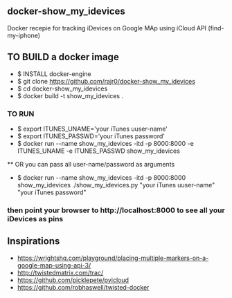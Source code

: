 ## docker-show_my_idevices
Docker recepie for tracking iDevices on Google MAp using iCloud API (find-my-iphone)

## TO BUILD a docker image
- $ INSTALL docker-engine
- $ git clone https://github.com/rajr0/docker-show_my_idevices
- $ cd docker-show_my_idevices
- $ docker build -t show_my_idevices .

### TO RUN
- $ export ITUNES_UNAME='your iTunes uuser-name'
- $ export ITUNES_PASSWD='your iTunes password'
- $ docker run --name show_my_idevices -itd  -p 8000:8000 -e ITUNES_UNAME -e ITUNES_PASSWD show_my_idevices

** OR you can pass all user-name/password as arguments
- $ docker run --name show_my_idevices -itd  -p 8000:8000 show_my_idevices ./show_my_idevices.py "your iTunes uuser-name" "your iTunes password"

### then point your browser to http://localhost:8000 to see all your iDevices as pins

## Inspirations
- https://wrightshq.com/playground/placing-multiple-markers-on-a-google-map-using-api-3/
- http://twistedmatrix.com/trac/
- https://github.com/picklepete/pyicloud
- https://github.com/robhaswell/twisted-docker
